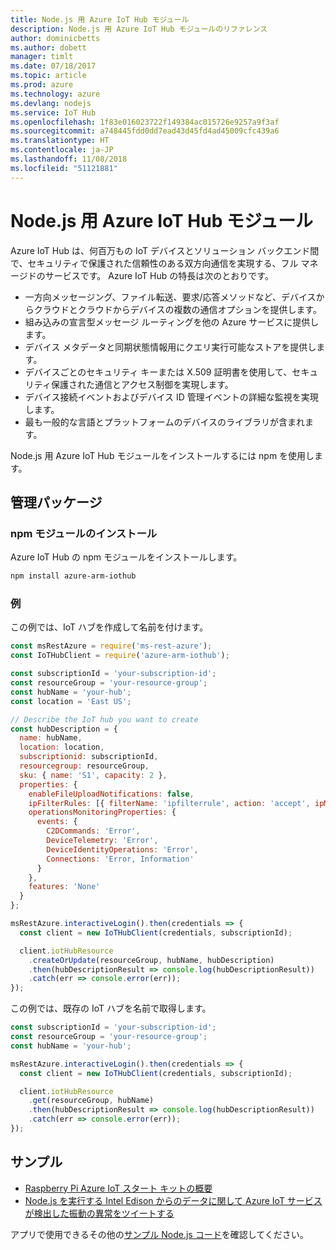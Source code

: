 ```yaml
---
title: Node.js 用 Azure IoT Hub モジュール
description: Node.js 用 Azure IoT Hub モジュールのリファレンス
author: dominicbetts
ms.author: dobett
manager: timlt
ms.date: 07/18/2017
ms.topic: article
ms.prod: azure
ms.technology: azure
ms.devlang: nodejs
ms.service: IoT Hub
ms.openlocfilehash: 1f83e016023722f149384ac015726e9257a9f3af
ms.sourcegitcommit: a748445fdd0dd7ead43d45fd4ad45009cfc439a6
ms.translationtype: HT
ms.contentlocale: ja-JP
ms.lasthandoff: 11/08/2018
ms.locfileid: "51121881"
---
```

# <a name="azure-iot-hub-modules-for-nodejs"></a>Node.js 用 Azure IoT Hub モジュール

Azure IoT Hub は、何百万もの IoT デバイスとソリューション バックエンド間で、セキュリティで保護された信頼性のある双方向通信を実現する、フル マネージドのサービスです。 Azure IoT Hub の特長は次のとおりです。
- 一方向メッセージング、ファイル転送、要求/応答メソッドなど、デバイスからクラウドとクラウドからデバイスの複数の通信オプションを提供します。
- 組み込みの宣言型メッセージ ルーティングを他の Azure サービスに提供します。
- デバイス メタデータと同期状態情報用にクエリ実行可能なストアを提供します。
- デバイスごとのセキュリティ キーまたは X.509 証明書を使用して、セキュリティ保護された通信とアクセス制御を実現します。
- デバイス接続イベントおよびデバイス ID 管理イベントの詳細な監視を実現します。
- 最も一般的な言語とプラットフォームのデバイスのライブラリが含まれます。

Node.js 用 Azure IoT Hub モジュールをインストールするには npm を使用します。

## <a name="management-package"></a>管理パッケージ

### <a name="install-the-npm-module"></a>npm モジュールのインストール

Azure IoT Hub の npm モジュールをインストールします。

```bash
npm install azure-arm-iothub
```

### <a name="example"></a>例

この例では、IoT ハブを作成して名前を付けます。

```javascript
const msRestAzure = require('ms-rest-azure');
const IoTHubClient = require('azure-arm-iothub');

const subscriptionId = 'your-subscription-id';
const resourceGroup = 'your-resource-group';
const hubName = 'your-hub';
const location = 'East US';

// Describe the IoT hub you want to create
const hubDescription = {
  name: hubName,
  location: location,
  subscriptionid: subscriptionId,
  resourcegroup: resourceGroup,
  sku: { name: 'S1', capacity: 2 },
  properties: {
    enableFileUploadNotifications: false,
    ipFilterRules: [{ filterName: 'ipfilterrule', action: 'accept', ipMask: '0.0.0.0/0' }],
    operationsMonitoringProperties: {
      events: {
        C2DCommands: 'Error',
        DeviceTelemetry: 'Error',
        DeviceIdentityOperations: 'Error',
        Connections: 'Error, Information'
      }
    },
    features: 'None'
  }
};

msRestAzure.interactiveLogin().then(credentials => {
  const client = new IoTHubClient(credentials, subscriptionId);

  client.iotHubResource
    .createOrUpdate(resourceGroup, hubName, hubDescription)
    .then(hubDescriptionResult => console.log(hubDescriptionResult))
    .catch(err => console.error(err));
});
```

この例では、既存の IoT ハブを名前で取得します。

```javascript
const subscriptionId = 'your-subscription-id';
const resourceGroup = 'your-resource-group';
const hubName = 'your-hub';

msRestAzure.interactiveLogin().then(credentials => {
  const client = new IoTHubClient(credentials, subscriptionId);

  client.iotHubResource
    .get(resourceGroup, hubName)
    .then(hubDescriptionResult => console.log(hubDescriptionResult))
    .catch(err => console.error(err));
});
```

## <a name="samples"></a>サンプル

- [Raspberry Pi Azure IoT スタート キットの概要](https://azure.microsoft.com/resources/samples/iot-remote-monitoring-node-raspberrypi-getstartedkit/)
- [Node.js を実行する Intel Edison からのデータに関して Azure IoT サービスが検出した振動の異常をツイートする](https://azure.microsoft.com/resources/samples/iot-hub-nodejs-intel-edison-vibration-anomaly-detection/)

アプリで使用できるその他の[サンプル Node.js コード](https://azure.microsoft.com/resources/samples/?platform=nodejs)を確認してください。
